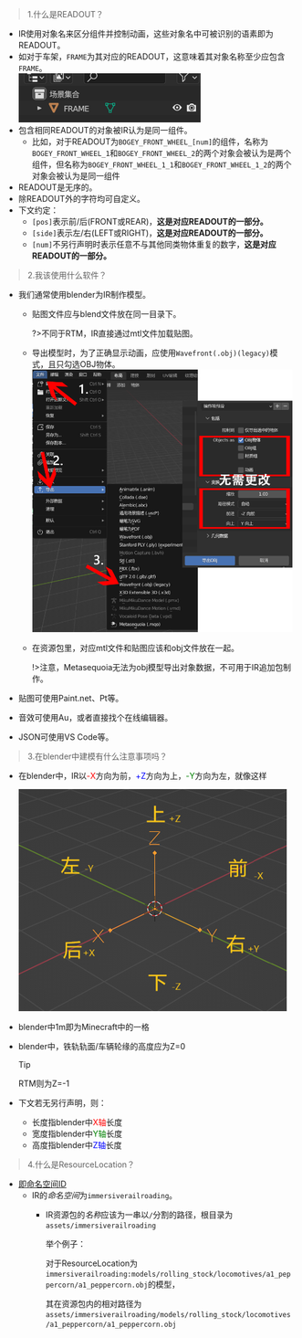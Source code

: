  >1.什么是READOUT？
   * IR使用对象名来区分组件并控制动画，这些对象名中可被识别的语素即为READOUT。
   * 如对于车架，`FRAME`为其对应的READOUT，这意味着其对象名称至少应包含`FRAME`。
     </br>![awa](../Textures/pic1.png "就像这样")
   * 包含相同READOUT的对象被IR认为是同一组件。
     * 比如，对于READOUT为`BOGEY_FRONT_WHEEL_[num]`的组件，名称为`BOGEY_FRONT_WHEEL_1`和`BOGEY_FRONT_WHEEL_2`的两个对象会被认为是两个组件，但名称为`BOGEY_FRONT_WHEEL_1_1`和`BOGEY_FRONT_WHEEL_1_2`的两个对象会被认为是同一组件
   * READOUT是无序的。
   * 除READOUT外的字符均可自定义。
   * 下文约定：
     - `[pos]`表示前/后(FRONT或REAR)，**这是对应READOUT的一部分。**
     - `[side]`表示左/右(LEFT或RIGHT)，**这是对应READOUT的一部分。**
     - `[num]`不另行声明时表示任意不与其他同类物体重复的数字，**这是对应READOUT的一部分。**


>2.我该使用什么软件？
   * 我们通常使用blender为IR制作模型。
     * 贴图文件应与blend文件放在同一目录下。
   
       ?>不同于RTM，IR直接通过mtl文件加载贴图。
   
     * 导出模型时，为了正确显示动画，应使用`Wavefront(.obj)(legacy)`模式，且只勾选OBJ物体。
       </br>![awa](../Textures/pic4.png "就像这样")
     * 在资源包里，对应mtl文件和贴图应该和obj文件放在一起。     
     
       !>注意，Metasequoia无法为obj模型导出对象数据，不可用于IR追加包制作。
     
   * 贴图可使用Paint.net、Pt等。
   * 音效可使用Au，或者直接找个在线编辑器。
   * JSON可使用VS Code等。

>3.在blender中建模有什么注意事项吗？
  * 在blender中，IR以<font color="red">-X</font>方向为前，<font color="blue">+Z</font>方向为上，<font color="green">-Y</font>方向为左，就像这样

    ![awa](../Textures/pic6.png "这是一个默认方向的空物体")
  * blender中1m即为Minecraft中的一格
  * blender中，铁轨轨面/车辆轮缘的高度应为Z=0

    >[!TIP]
    >RTM则为Z=-1

  * 下文若无另行声明，则：
    * 长度指blender中<font color="red">X轴</font>长度
    * 宽度指blender中<font color="green">Y轴</font>长度
    * 高度指blender中<font color="blue">Z轴</font>长度

>4.什么是ResourceLocation？
  * [即命名空间ID](https://minecraft.fandom.com/zh/wiki/%E5%91%BD%E5%90%8D%E7%A9%BA%E9%97%B4ID)
    * IR的*命名空间*为`immersiverailroading`。
      * IR资源包的*名称*应该为一串以`/`分割的路径，根目录为`assets/immersiverailroading`
      
        举个例子：
      
          对于ResourceLocation为`immersiverailroading:models/rolling_stock/locomotives/a1_peppercorn/a1_peppercorn.obj`的模型，
          
          其在资源包内的相对路径为`assets/immersiverailroading/models/rolling_stock/locomotives/a1_peppercorn/a1_peppercorn.obj`